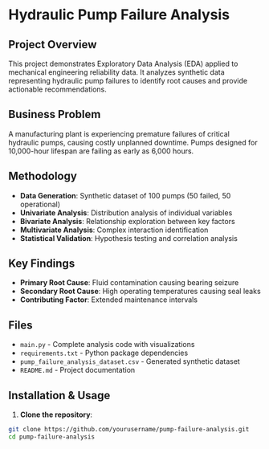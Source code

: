 # Hydraulic Pump Failure Analysis

## Project Overview
This project demonstrates Exploratory Data Analysis (EDA) applied to mechanical engineering reliability data. It analyzes synthetic data representing hydraulic pump failures to identify root causes and provide actionable recommendations.

## Business Problem
A manufacturing plant is experiencing premature failures of critical hydraulic pumps, causing costly unplanned downtime. Pumps designed for 10,000-hour lifespan are failing as early as 6,000 hours.

## Methodology
- **Data Generation**: Synthetic dataset of 100 pumps (50 failed, 50 operational)
- **Univariate Analysis**: Distribution analysis of individual variables
- **Bivariate Analysis**: Relationship exploration between key factors
- **Multivariate Analysis**: Complex interaction identification
- **Statistical Validation**: Hypothesis testing and correlation analysis

## Key Findings
- **Primary Root Cause**: Fluid contamination causing bearing seizure
- **Secondary Root Cause**: High operating temperatures causing seal leaks
- **Contributing Factor**: Extended maintenance intervals

## Files
- `main.py` - Complete analysis code with visualizations
- `requirements.txt` - Python package dependencies
- `pump_failure_analysis_dataset.csv` - Generated synthetic dataset
- `README.md` - Project documentation

## Installation & Usage

1. **Clone the repository**:
```bash
git clone https://github.com/yourusername/pump-failure-analysis.git
cd pump-failure-analysis